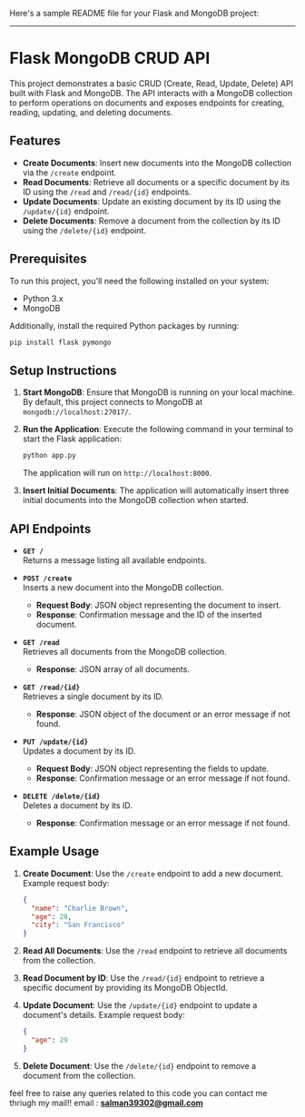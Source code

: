 Here's a sample README file for your Flask and MongoDB project:

---

# Flask MongoDB CRUD API

This project demonstrates a basic CRUD (Create, Read, Update, Delete) API built with Flask and MongoDB. The API interacts with a MongoDB collection to perform operations on documents and exposes endpoints for creating, reading, updating, and deleting documents.

## Features

- **Create Documents**: Insert new documents into the MongoDB collection via the `/create` endpoint.
- **Read Documents**: Retrieve all documents or a specific document by its ID using the `/read` and `/read/{id}` endpoints.
- **Update Documents**: Update an existing document by its ID using the `/update/{id}` endpoint.
- **Delete Documents**: Remove a document from the collection by its ID using the `/delete/{id}` endpoint.

## Prerequisites

To run this project, you'll need the following installed on your system:

- Python 3.x
- MongoDB

Additionally, install the required Python packages by running:

```bash
pip install flask pymongo
```

## Setup Instructions

1. **Start MongoDB**: Ensure that MongoDB is running on your local machine. By default, this project connects to MongoDB at `mongodb://localhost:27017/`.

2. **Run the Application**: Execute the following command in your terminal to start the Flask application:

   ```bash
   python app.py
   ```

   The application will run on `http://localhost:8000`.

3. **Insert Initial Documents**: The application will automatically insert three initial documents into the MongoDB collection when started.

## API Endpoints

- **`GET /`**  
  Returns a message listing all available endpoints.

- **`POST /create`**  
  Inserts a new document into the MongoDB collection.  
  - **Request Body**: JSON object representing the document to insert.
  - **Response**: Confirmation message and the ID of the inserted document.

- **`GET /read`**  
  Retrieves all documents from the MongoDB collection.
  - **Response**: JSON array of all documents.

- **`GET /read/{id}`**  
  Retrieves a single document by its ID.
  - **Response**: JSON object of the document or an error message if not found.

- **`PUT /update/{id}`**  
  Updates a document by its ID.
  - **Request Body**: JSON object representing the fields to update.
  - **Response**: Confirmation message or an error message if not found.

- **`DELETE /delete/{id}`**  
  Deletes a document by its ID.
  - **Response**: Confirmation message or an error message if not found.

## Example Usage

1. **Create Document**: Use the `/create` endpoint to add a new document. Example request body:

   ```json
   {
     "name": "Charlie Brown",
     "age": 28,
     "city": "San Francisco"
   }
   ```

2. **Read All Documents**: Use the `/read` endpoint to retrieve all documents from the collection.

3. **Read Document by ID**: Use the `/read/{id}` endpoint to retrieve a specific document by providing its MongoDB ObjectId.

4. **Update Document**: Use the `/update/{id}` endpoint to update a document's details. Example request body:

   ```json
   {
     "age": 29
   }
   ```

5. **Delete Document**: Use the `/delete/{id}` endpoint to remove a document from the collection.


feel free to raise any queries related to this code 
you can contact me thriugh my mail!!
email : **salman39302@gmail.com**
